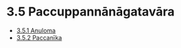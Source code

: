 

# 3.5 Paccuppannānāgatavāra

* [3.5.1 Anuloma](3.5/3.5.1.md)
* [3.5.2 Paccanīka](3.5/3.5.2.md)



